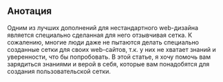  ## Анотация
 
 Одним из лучших дополнений для нестандартного web-дизайна является 
 специально сделанная для него отзывчивая сетка. К сожалению, многие люди 
 даже не пытаются делать специально созданные сетки для своих web-сайтов, 
 т.к. у них не хватает знаний и уверенности, что бы попробовать. В этой 
 статье, я хочу помочь вам зарядиться знаниями и верой в себя, которые 
 вам понадобятся для создания пользовательской сетки.